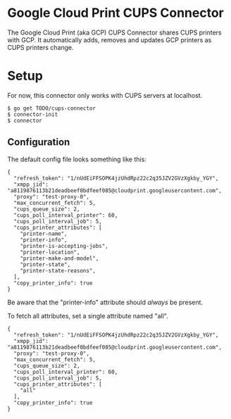# Google Cloud Print CUPS Connector
The Google Cloud Print (aka GCP) CUPS Connector shares CUPS printers with GCP.
It automatically adds, removes and updates GCP printers as CUPS printers change.

# Setup
For now, this connector only works with CUPS servers at localhost.

```
$ go get TODO/cups-connector
$ connector-init
$ connector
```

## Configuration
The default config file looks something like this:
```
{
  "refresh_token": "1/nUdEiFFSOPK4jzUhdRpz22c2q35JZV2GVzXgkby_YGY",
  "xmpp_jid": "a8119876113b21deadbeef0bdfeef085@cloudprint.googleusercontent.com",
  "proxy": "test-proxy-0",
  "max_concurrent_fetch": 5,
  "cups_queue_size": 2,
  "cups_poll_interval_printer": 60,
  "cups_poll_interval_job": 5,
  "cups_printer_attributes": [
    "printer-name",
    "printer-info",
    "printer-is-accepting-jobs",
    "printer-location",
    "printer-make-and-model",
    "printer-state",
    "printer-state-reasons",
  ],
  "copy_printer_info": true
}
```
Be aware that the "printer-info" attribute should *always* be present.

To fetch all attributes, set a single attribute named "all".
```
{
  "refresh_token": "1/nUdEiFFSOPK4jzUhdRpz22c2q35JZV2GVzXgkby_YGY",
  "xmpp_jid": "a8119876113b21deadbeef0bdfeef085@cloudprint.googleusercontent.com",
  "proxy": "test-proxy-0",
  "max_concurrent_fetch": 5,
  "cups_queue_size": 2,
  "cups_poll_interval_printer": 60,
  "cups_poll_interval_job": 5,
  "cups_printer_attributes": [
    "all"
  ],
  "copy_printer_info": true
}
```
